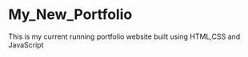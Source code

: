 # My_New_Portfolio
This is my current running portfolio website built using HTML,CSS and JavaScript
